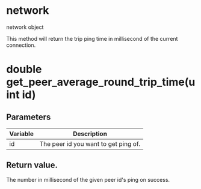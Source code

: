 # network

network object


This method will return the trip ping time in millisecond of the current connection.

# double get_peer_average_round_trip_time(uint id)

## Parameters

Variable | Description
---|---
id | The peer id you want to get ping of.

## Return value.

The number in millisecond of the given peer id's ping on success.